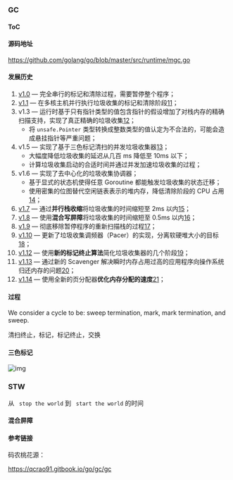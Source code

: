 ### GC



#### ToC



#### 源码地址



https://github.com/golang/go/blob/master/src/runtime/mgc.go



#### 发展历史



1. [v1.0](https://github.com/golang/go/blob/go1.0.1/src/pkg/runtime/mgc0.c#L882) — 完全串行的标记和清除过程，需要暂停整个程序；
2. [v1.1](https://github.com/golang/go/blob/go1.1/src/pkg/runtime/mgc0.c#L1938) — 在多核主机并行执行垃圾收集的标记和清除阶段[11](https://draveness.me/golang/docs/part3-runtime/ch07-memory/golang-garbage-collector/#fn:11)；
3. v1.3 — 运行时基于只有指针类型的值包含指针的假设增加了对栈内存的精确扫描支持，实现了真正精确的垃圾收集[12](https://draveness.me/golang/docs/part3-runtime/ch07-memory/golang-garbage-collector/#fn:12)；
   - 将 `unsafe.Pointer` 类型转换成整数类型的值认定为不合法的，可能会造成悬挂指针等严重问题；
4. v1.5 — 实现了基于三色标记清扫的并发垃圾收集器[13](https://draveness.me/golang/docs/part3-runtime/ch07-memory/golang-garbage-collector/#fn:13)；
   - 大幅度降低垃圾收集的延迟从几百 ms 降低至 10ms 以下；
   - 计算垃圾收集启动的合适时间并通过并发加速垃圾收集的过程；
5. v1.6 — 实现了去中心化的垃圾收集协调器；
   - 基于显式的状态机使得任意 Goroutine 都能触发垃圾收集的状态迁移；
   - 使用密集的位图替代空闲链表表示的堆内存，降低清除阶段的 CPU 占用[14](https://draveness.me/golang/docs/part3-runtime/ch07-memory/golang-garbage-collector/#fn:14)；
6. [v1.7](https://github.com/golang/go/blob/go1.7/src/runtime/mgc.go#L884) — 通过**并行栈收缩**将垃圾收集的时间缩短至 2ms 以内[15](https://draveness.me/golang/docs/part3-runtime/ch07-memory/golang-garbage-collector/#fn:15)；
7. [v1.8](https://github.com/golang/go/blob/go1.8/src/runtime/mgc.go#L930) — 使用**混合写屏障**将垃圾收集的时间缩短至 0.5ms 以内[16](https://draveness.me/golang/docs/part3-runtime/ch07-memory/golang-garbage-collector/#fn:16)；
8. [v1.9](https://github.com/golang/go/blob/go1.9/src/runtime/mgc.go#L1187) — 彻底移除暂停程序的重新扫描栈的过程[17](https://draveness.me/golang/docs/part3-runtime/ch07-memory/golang-garbage-collector/#fn:17)；
9. [v1.10](https://github.com/golang/go/blob/go1.10/src/runtime/mgc.go#L1239) — 更新了垃圾收集调频器（Pacer）的实现，分离软硬堆大小的目标[18](https://draveness.me/golang/docs/part3-runtime/ch07-memory/golang-garbage-collector/#fn:18)；
10. [v1.12](https://github.com/golang/go/blob/go1.12/src/runtime/mgc.go#L1199) — 使用**新的标记终止算法**简化垃圾收集器的几个阶段[19](https://draveness.me/golang/docs/part3-runtime/ch07-memory/golang-garbage-collector/#fn:19)；
11. [v1.13](https://github.com/golang/go/blob/go1.13/src/runtime/mgc.go#L1200) — 通过新的 Scavenger 解决瞬时内存占用过高的应用程序向操作系统归还内存的问题[20](https://draveness.me/golang/docs/part3-runtime/ch07-memory/golang-garbage-collector/#fn:20)；
12. [v1.14](https://github.com/golang/go/blob/go1.14/src/runtime/mgc.go#L1221) — 使用全新的页分配器**优化内存分配的速度**[21](https://draveness.me/golang/docs/part3-runtime/ch07-memory/golang-garbage-collector/#fn:21)；



#### 过程



We consider a cycle to be: sweep termination, mark, mark termination, and sweep.

清扫终止，标记，标记终止，交换



#### 三色标记



![img](https://433327134-files.gitbook.io/~/files/v0/b/gitbook-legacy-files/o/assets%2F-LjLtSYqqsBQODAJIhQ5%2F-Lxxz34HPuUqSYyGYrbb%2F-Lxxz3wrkAVKZ93IQ_MI%2Fgc-blueprint.png?generation=1578366688391319&alt=media)



 

### STW



从 ``` stop the world``` 到 ``` start the world``` 的时间





#### 混合屏障



#### 参考链接



码农桃花源：



https://qcrao91.gitbook.io/go/gc/gc

